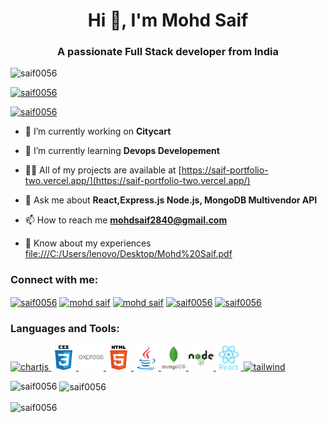 <h1 align="center">Hi 👋, I'm Mohd Saif</h1>
<h3 align="center">A passionate Full Stack developer from India</h3>

<p align="left"> <img src="https://komarev.com/ghpvc/?username=saif0056&label=Profile%20views&color=0e75b6&style=flat" alt="saif0056" /> </p>

<p align="left"> <a href="https://github.com/ryo-ma/github-profile-trophy"><img src="https://github-profile-trophy.vercel.app/?username=saif0056" alt="saif0056" /></a> </p>

<p align="left"> <a href="https://twitter.com/saif0056" target="blank"><img src="https://img.shields.io/twitter/follow/saif0056?logo=twitter&style=for-the-badge" alt="saif0056" /></a> </p>

- 🔭 I’m currently working on **Citycart**

- 🌱 I’m currently learning **Devops Developement**

- 👨‍💻 All of my projects are available at [https://saif-portfolio-two.vercel.app/](https://saif-portfolio-two.vercel.app/)

- 💬 Ask me about **React,Express.js Node.js, MongoDB Multivendor API**

- 📫 How to reach me **mohdsaif2840@gmail.com**

- 📄 Know about my experiences [file:///C:/Users/lenovo/Desktop/Mohd%20Saif.pdf](file:///C:/Users/lenovo/Desktop/Mohd%20Saif.pdf)

<h3 align="left">Connect with me:</h3>
<p align="left">
<a href="https://twitter.com/saif0056" target="blank"><img align="center" src="https://raw.githubusercontent.com/rahuldkjain/github-profile-readme-generator/master/src/images/icons/Social/twitter.svg" alt="saif0056" height="30" width="40" /></a>
<a href="https://linkedin.com/in/mohd saif" target="blank"><img align="center" src="https://raw.githubusercontent.com/rahuldkjain/github-profile-readme-generator/master/src/images/icons/Social/linked-in-alt.svg" alt="mohd saif" height="30" width="40" /></a>
<a href="https://fb.com/mohd saif" target="blank"><img align="center" src="https://raw.githubusercontent.com/rahuldkjain/github-profile-readme-generator/master/src/images/icons/Social/facebook.svg" alt="mohd saif" height="30" width="40" /></a>
<a href="https://instagram.com/saif0056" target="blank"><img align="center" src="https://raw.githubusercontent.com/rahuldkjain/github-profile-readme-generator/master/src/images/icons/Social/instagram.svg" alt="saif0056" height="30" width="40" /></a>
<a href="https://www.leetcode.com/saif0056" target="blank"><img align="center" src="https://raw.githubusercontent.com/rahuldkjain/github-profile-readme-generator/master/src/images/icons/Social/leet-code.svg" alt="saif0056" height="30" width="40" /></a>
</p>

<h3 align="left">Languages and Tools:</h3>
<p align="left"> <a href="https://www.chartjs.org" target="_blank" rel="noreferrer"> <img src="https://www.chartjs.org/media/logo-title.svg" alt="chartjs" width="40" height="40"/> </a> <a href="https://www.w3schools.com/css/" target="_blank" rel="noreferrer"> <img src="https://raw.githubusercontent.com/devicons/devicon/master/icons/css3/css3-original-wordmark.svg" alt="css3" width="40" height="40"/> </a> <a href="https://expressjs.com" target="_blank" rel="noreferrer"> <img src="https://raw.githubusercontent.com/devicons/devicon/master/icons/express/express-original-wordmark.svg" alt="express" width="40" height="40"/> </a> <a href="https://www.w3.org/html/" target="_blank" rel="noreferrer"> <img src="https://raw.githubusercontent.com/devicons/devicon/master/icons/html5/html5-original-wordmark.svg" alt="html5" width="40" height="40"/> </a> <a href="https://www.java.com" target="_blank" rel="noreferrer"> <img src="https://raw.githubusercontent.com/devicons/devicon/master/icons/java/java-original.svg" alt="java" width="40" height="40"/> </a> <a href="https://www.mongodb.com/" target="_blank" rel="noreferrer"> <img src="https://raw.githubusercontent.com/devicons/devicon/master/icons/mongodb/mongodb-original-wordmark.svg" alt="mongodb" width="40" height="40"/> </a> <a href="https://nodejs.org" target="_blank" rel="noreferrer"> <img src="https://raw.githubusercontent.com/devicons/devicon/master/icons/nodejs/nodejs-original-wordmark.svg" alt="nodejs" width="40" height="40"/> </a> <a href="https://reactjs.org/" target="_blank" rel="noreferrer"> <img src="https://raw.githubusercontent.com/devicons/devicon/master/icons/react/react-original-wordmark.svg" alt="react" width="40" height="40"/> </a> <a href="https://tailwindcss.com/" target="_blank" rel="noreferrer"> <img src="https://www.vectorlogo.zone/logos/tailwindcss/tailwindcss-icon.svg" alt="tailwind" width="40" height="40"/> </a> </p>

<p><img align="left" src="https://github-readme-stats.vercel.app/api/top-langs?username=saif0056&show_icons=true&locale=en&layout=compact" alt="saif0056" /></p>

<p>&nbsp;<img align="center" src="https://github-readme-stats.vercel.app/api?username=saif0056&show_icons=true&locale=en" alt="saif0056" /></p>

<p><img align="center" src="https://github-readme-streak-stats.herokuapp.com/?user=saif0056&" alt="saif0056" /></p>
